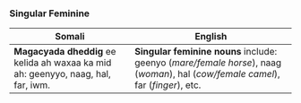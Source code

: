 ### **Singular Feminine**

| **Somali**                           | **English**                                                                                     |
|-------------------------------------|-----------------------------------------------------------------------------------------------|
| **Magacyada dheddig** ee kelida ah waxaa ka mid ah: geenyyo, naag, hal, far, iwm. | **Singular feminine nouns** include: geenyo (*mare/female horse*), naag (*woman*), hal (*cow/female camel*), far (*finger*), etc. |
